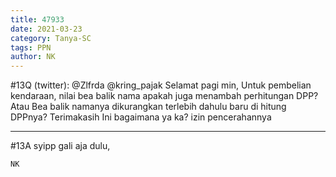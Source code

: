 ```yaml
---
title: 47933
date: 2021-03-23
category: Tanya-SC
tags: PPN
author: NK
---
```


#13Q (twitter): @Zlfrda @kring_pajak Selamat pagi min, Untuk pembelian kendaraan, nilai bea balik nama apakah juga menambah perhitungan DPP? Atau Bea balik namanya dikurangkan terlebih dahulu baru di hitung DPPnya? Terimakasih Ini bagaimana ya ka? izin pencerahannya

---

#13A syipp gali aja dulu,

`NK`
